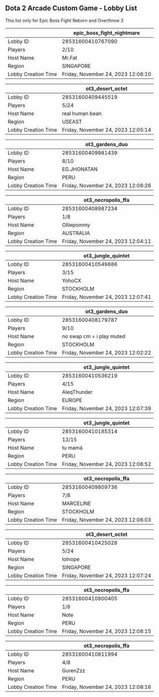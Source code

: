 ## Dota 2 Arcade Custom Game - Lobby List

This list only for Epic Boss Fight Reborn and Overthrow 3

|  | epic_boss_fight_nightmare |
| ------ | ------ |
| Lobby ID | 28531600410767090 |
| Players | 2/10 |
| Host Name | Mr.Fat |
| Region | SINGAPORE |
| Lobby Creation Time | Friday, November 24, 2023 12:08:10 |


|  | ot3_desert_octet |
| ------ | ------ |
| Lobby ID | 28531600409445519 |
| Players | 5/24 |
| Host Name | real human bean |
| Region | USEAST |
| Lobby Creation Time | Friday, November 24, 2023 12:05:14 |


|  | ot3_gardens_duo |
| ------ | ------ |
| Lobby ID | 28531600409981439 |
| Players | 8/10 |
| Host Name | EG.JHONATAN |
| Region | PERU |
| Lobby Creation Time | Friday, November 24, 2023 12:06:26 |


|  | ot3_necropolis_ffa |
| ------ | ------ |
| Lobby ID | 28531600408987234 |
| Players | 1/8 |
| Host Name | Olliepommy |
| Region | AUSTRALIA |
| Lobby Creation Time | Friday, November 24, 2023 12:04:11 |


|  | ot3_jungle_quintet |
| ------ | ------ |
| Lobby ID | 28531600410549886 |
| Players | 3/15 |
| Host Name | YohoCX |
| Region | STOCKHOLM |
| Lobby Creation Time | Friday, November 24, 2023 12:07:41 |


|  | ot3_gardens_duo |
| ------ | ------ |
| Lobby ID | 28531600408179787 |
| Players | 9/10 |
| Host Name | no swap cm = i play muted |
| Region | STOCKHOLM |
| Lobby Creation Time | Friday, November 24, 2023 12:02:22 |


|  | ot3_jungle_quintet |
| ------ | ------ |
| Lobby ID | 28531600410536219 |
| Players | 4/15 |
| Host Name | AleqThunder |
| Region | EUROPE |
| Lobby Creation Time | Friday, November 24, 2023 12:07:39 |


|  | ot3_jungle_quintet |
| ------ | ------ |
| Lobby ID | 28531600410185314 |
| Players | 13/15 |
| Host Name | tu mamá |
| Region | PERU |
| Lobby Creation Time | Friday, November 24, 2023 12:06:52 |


|  | ot3_necropolis_ffa |
| ------ | ------ |
| Lobby ID | 28531600409809736 |
| Players | 7/8 |
| Host Name | MARCELINE |
| Region | STOCKHOLM |
| Lobby Creation Time | Friday, November 24, 2023 12:06:03 |


|  | ot3_desert_octet |
| ------ | ------ |
| Lobby ID | 28531600410425028 |
| Players | 5/24 |
| Host Name | lolnope |
| Region | SINGAPORE |
| Lobby Creation Time | Friday, November 24, 2023 12:07:24 |


|  | ot3_necropolis_ffa |
| ------ | ------ |
| Lobby ID | 28531600410800405 |
| Players | 1/8 |
| Host Name | Note |
| Region | PERU |
| Lobby Creation Time | Friday, November 24, 2023 12:08:15 |


|  | ot3_necropolis_ffa |
| ------ | ------ |
| Lobby ID | 28531600410811994 |
| Players | 4/8 |
| Host Name | GurenZzz |
| Region | PERU |
| Lobby Creation Time | Friday, November 24, 2023 12:08:16 |



